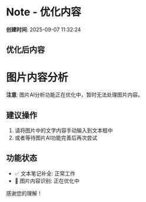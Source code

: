 # Note - 优化内容

**创建时间**: 2025-09-07 11:32:24

## 优化后内容

# 图片内容分析

**注意**: 图片AI分析功能正在优化中，暂时无法处理图片内容。

## 建议操作
1. 请将图片中的文字内容手动输入到文本框中
2. 或者等待图片AI功能完善后再次尝试

## 功能状态
- ✅ 文本笔记补全: 正常工作
- 🔧 图片内容识别: 正在优化中

感谢您的理解！
